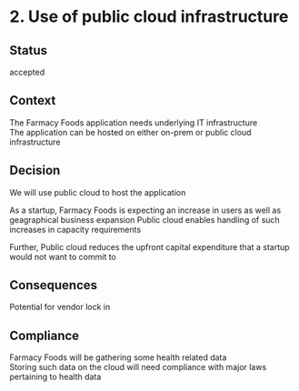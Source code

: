 # 2. Use of public cloud infrastructure 


## Status
accepted

## Context
The Farmacy Foods application needs underlying IT infrastructure  
The application can be hosted on either on-prem or public cloud infrastructure


## Decision
We will use public cloud to host the application

As a startup, Farmacy Foods is expecting an increase in users as well as geagraphical business expansion
Public cloud enables handling of such increases in capacity requirements

Further, Public cloud reduces the upfront capital expenditure that a startup would not want to commit to

## Consequences
Potential for vendor lock in


## Compliance

Farmacy Foods will be gathering some health related data  
Storing such data on the cloud will need compliance with major laws pertaining to health data
